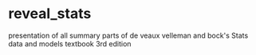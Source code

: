 # reveal_stats
presentation of all summary parts of de veaux velleman and bock's Stats data and models textbook 3rd edition
